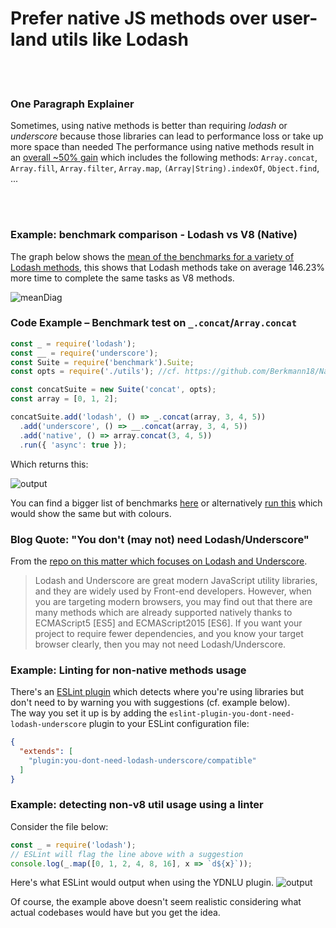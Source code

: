 # Prefer native JS methods over user-land utils like Lodash


<br/><br/>

### One Paragraph Explainer
Sometimes, using native methods is better than requiring _lodash_ or _underscore_ because those libraries can lead to performance loss or take up more space than needed
The performance using native methods result in an [overall ~50% gain](https://github.com/Berkmann18/NativeVsUtils/blob/master/analysis.xlsx) which includes the following methods: `Array.concat`, `Array.fill`, `Array.filter`, `Array.map`, `(Array|String).indexOf`, `Object.find`, ...


<!-- comp here: https://gist.github.com/Berkmann18/3a99f308d58535ab0719ac8fc3c3b8bb-->

<br/><br/>

### Example: benchmark comparison - Lodash vs V8 (Native)
The graph below shows the [mean of the benchmarks for a variety of Lodash methods](https://github.com/Berkmann18/NativeVsUtils/blob/master/nativeVsLodash.ods), this shows that Lodash methods take on average 146.23% more time to complete the same tasks as V8 methods.

![meanDiag](/assets/images/sampleMeanDiag.png)

### Code Example – Benchmark test on `_.concat`/`Array.concat`
```javascript
const _ = require('lodash');
const __ = require('underscore');
const Suite = require('benchmark').Suite;
const opts = require('./utils'); //cf. https://github.com/Berkmann18/NativeVsUtils/blob/master/utils.js

const concatSuite = new Suite('concat', opts);
const array = [0, 1, 2];

concatSuite.add('lodash', () => _.concat(array, 3, 4, 5))
  .add('underscore', () => __.concat(array, 3, 4, 5))
  .add('native', () => array.concat(3, 4, 5))
  .run({ 'async': true });
```

Which returns this:

![output](/assets/images/concat-benchmark.png)

You can find a bigger list of benchmarks [here](https://github.com/Berkmann18/NativeVsUtils/blob/master/index.txt) or alternatively [run this](https://github.com/Berkmann18/NativeVsUtils/blob/master/index.js) which would show the same but with colours.

### Blog Quote: "You don't (may not) need Lodash/Underscore"

From the [repo on this matter which focuses on Lodash and Underscore](https://github.com/you-dont-need/You-Dont-Need-Lodash-Underscore).

 > Lodash and Underscore are great modern JavaScript utility libraries, and they are widely used by Front-end developers. However, when you are targeting modern browsers, you may find out that there are many methods which are already supported natively thanks to ECMAScript5 [ES5] and ECMAScript2015 [ES6]. If you want your project to require fewer dependencies, and you know your target browser clearly, then you may not need Lodash/Underscore.

### Example: Linting for non-native methods usage
There's an [ESLint plugin](https://www.npmjs.com/package/eslint-plugin-you-dont-need-lodash-underscore) which detects where you're using libraries but don't need to by warning you with suggestions (cf. example below).<br/>
The way you set it up is by adding the `eslint-plugin-you-dont-need-lodash-underscore` plugin to your ESLint configuration file:
```json
{
  "extends": [
    "plugin:you-dont-need-lodash-underscore/compatible"
  ]
}
```

### Example: detecting non-v8 util usage using a linter
Consider the file below:
```js
const _ = require('lodash');
// ESLint will flag the line above with a suggestion
console.log(_.map([0, 1, 2, 4, 8, 16], x => `d${x}`));
```
Here's what ESLint would output when using the YDNLU plugin.
![output](/assets/images/ydnlu.png)

Of course, the example above doesn't seem realistic considering what actual codebases would have but you get the idea.
